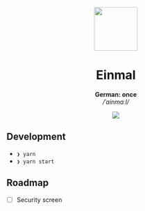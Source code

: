 <div align="center">
  <img src="" width="100"/>

  <h1>Einmal</h1>

  <div>
    <b>German: once</b>
  </div>

  <div>
    <i>/ˈainmaːl/</i>
  </div>

  <a href="https://expo.io/"><img src="https://img.shields.io/badge/Runs%20with%20Expo-4630EB.svg?style=flat-square&logo=EXPO&labelColor=f3f3f3&logoColor=000" /></a>
</div>

## Development

- `❯ yarn`
- `❯ yarn start`
 
 ## Roadmap

- [ ] Security screen
